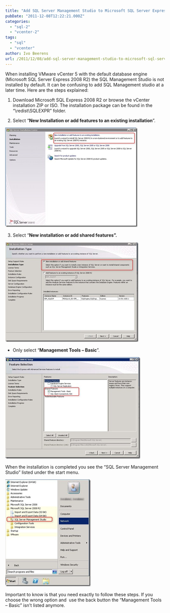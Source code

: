 ```yaml
---
title: "Add SQL Server Management Studio to Microsoft SQL Server Express 2008 R2"
pubDate: "2011-12-08T12:22:21.000Z"
categories: 
  - "sql-2"
  - "vcenter-2"
tags: 
  - "sql"
  - "vcenter"
author: Ivo Beerens
url: /2011/12/08/add-sql-server-management-studio-to-microsoft-sql-server-express-2008-r2/
---
```


When installing VMware vCenter 5 with the default database engine (Microsoft SQL Server Express 2008 R2) the SQL Management Studio is not installed by default. It can be confusing to add SQL Management studio at a later time. Here are the steps explained:

1. Download Microsoft SQL Express 2008 R2 or browse the vCenter installation ZIP or ISO. The installation package can be found in the “\redist\SQLEXPR” folder.

2. Select “**New Installation or add features to an existing installation**”.

[![2011-12-06 13h12_40](images/2011-12-06-13h12_40_thumb.jpg "2011-12-06 13h12_40")](images/2011-12-06-13h12_40.jpg)

3. Select “**New installation or add shared features”.**

[![2011-12-06 13h14_41](images/2011-12-06-13h14_41_thumb.jpg "2011-12-06 13h14_41")](images/2011-12-06-13h14_41.jpg)

- Only select “**Management Tools – Basic**”.

[![2011-12-06 13h15_07](images/2011-12-06-13h15_07_thumb.jpg "2011-12-06 13h15_07")](images/2011-12-06-13h15_07.jpg)

When the installation is completed you see the “SQL Server Management Studio” listed under the start menu.

[![2011-12-06 13h24_54](images/2011-12-06-13h24_54_thumb.jpg "2011-12-06 13h24_54")](images/2011-12-06-13h24_54.jpg)

Important to know is that you need exactly to follow these steps. If you choose the wrong option and  use the back button the “Management Tools – Basic” isn’t listed anymore.